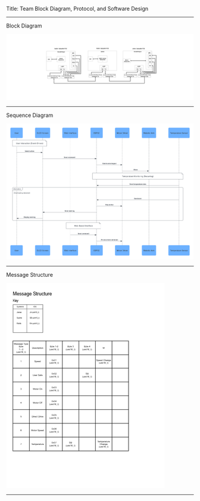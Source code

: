 Title: Team Block Diagram, Protocol, and Software Design

------
Block Diagram
  
  ![Team Block Diagram](Team_Block.png)

------
Sequence Diagram

  ![Team Block Diagram](Sequence_diagram.png)

------
Message Structure

   ![Team Block Diagram](Message_Types.png)

------
